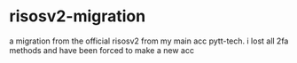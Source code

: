 # risosv2-migration
a migration from the official risosv2 from my main acc pytt-tech. i lost all 2fa methods and have been forced to make a new acc
